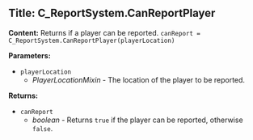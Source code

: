## Title: C_ReportSystem.CanReportPlayer

**Content:**
Returns if a player can be reported.
`canReport = C_ReportSystem.CanReportPlayer(playerLocation)`

**Parameters:**
- `playerLocation`
  - *PlayerLocationMixin* - The location of the player to be reported.

**Returns:**
- `canReport`
  - *boolean* - Returns `true` if the player can be reported, otherwise `false`.